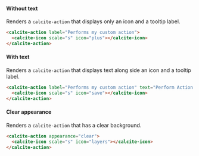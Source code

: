 #### Without text

Renders a `calcite-action` that displays only an icon and a tooltip label.

```html
<calcite-action label="Performs my custom action">
  <calcite-icon scale="s" icon="plus"></calcite-icon>
</calcite-action>
```

#### With text

Renders a `calcite-action` that displays text along side an icon and a tooltip label.

```html
<calcite-action label="Performs my custom action" text="Perform Action!" text-enabled>
  <calcite-icon scale="s" icon="save"></calcite-icon>
</calcite-action>
```

#### Clear appearance

Renders a `calcite-action` that has a clear background.

```html
<calcite-action appearance="clear">
  <calcite-icon scale="s" icon="layers"></calcite-icon>
</calcite-action>
```

